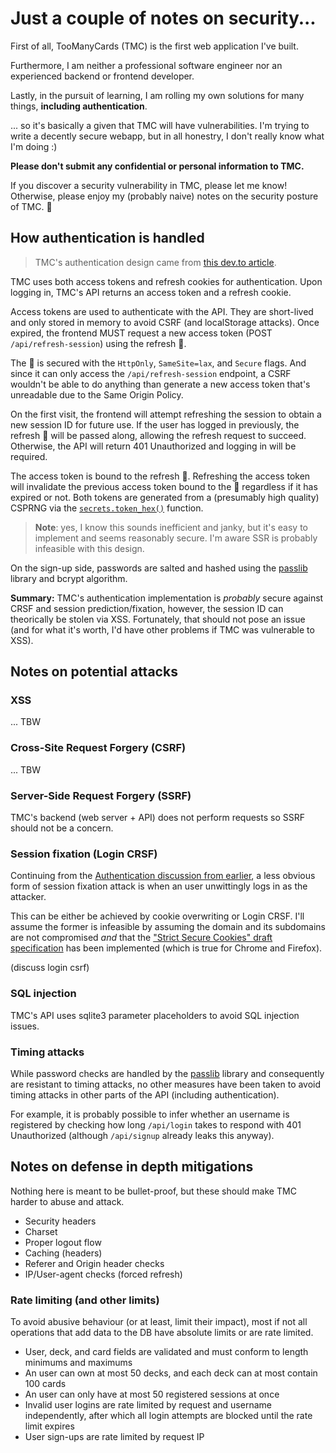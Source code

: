 # Just a couple of notes on security...

First of all, TooManyCards (TMC) is the first web application I've built.

Furthermore, I am neither a professional software engineer nor an experienced backend or
frontend developer.

Lastly, in the pursuit of learning, I am rolling my own solutions for many things,
**including authentication**.

... so it's basically a given that TMC will have vulnerabilities. I'm trying to write a
decently secure webapp, but in all honestry, I don't really know what I'm doing :)

**Please don't submit any confidential or personal information to TMC.**

If you discover a security vulnerability in TMC, please let me know! Otherwise, please
enjoy my (probably naive) notes on the security posture of TMC. 🌺

## How authentication is handled

> TMC's authentication design came from [this dev.to article][dev-to-auth].

TMC uses both access tokens and refresh cookies for authentication. Upon logging in, TMC's
API returns an access token and a refresh cookie.

Access tokens are used to authenticate with the API. They are short-lived and only stored
in memory to avoid CSRF (and localStorage attacks). Once expired, the frontend MUST
request a new access token (POST `/api/refresh-session`) using the refresh 🍪.

The 🍪 is secured with the `HttpOnly`, `SameSite=lax`, and `Secure` flags. And since it can
only access the `/api/refresh-session` endpoint, a CSRF wouldn't be able to do anything
than generate a new access token that's unreadable due to the Same Origin Policy.

On the first visit, the frontend will attempt refreshing the session to obtain a new
session ID for future use. If the user has logged in previously, the refresh 🍪 will be
passed along, allowing the refresh request to succeed. Otherwise, the API will return 401
Unauthorized and logging in will be required.

The access token is bound to the refresh 🍪. Refreshing the access token will invalidate
the previous access token bound to the 🍪 regardless if it has expired or not. Both tokens
are generated from a (presumably high quality) CSPRNG via the
[`secrets.token_hex()`][token_hex] function.

> **Note**: yes, I know this sounds inefficient and janky, but it's easy to implement and
> seems reasonably secure. I'm aware SSR is probably infeasible with this design.

On the sign-up side, passwords are salted and hashed using the [passlib] library and
bcrypt algorithm.

**Summary:** TMC's authentication implementation is *probably* secure against CRSF and
session prediction/fixation, however, the session ID can theorically be stolen via XSS.
Fortunately, that should not pose an issue (and for what it's worth, I'd have other
problems if TMC was vulnerable to XSS).

## Notes on potential attacks

<!--

# https://security.stackexchange.com/questions/116113/rate-limit-login-attempts-count-by-ip-or-username
# https://www.stavros.io/posts/authentication-and-rate-limiting/
# https://www.toptal.com/cyber-security/10-most-common-web-security-vulnerabilities
# https://owasp.org/www-community/attacks/
# https://cheatsheetseries.owasp.org/
# https://codahale.com/a-lesson-in-timing-attacks/
# https://developer.okta.com/blog/2017/06/21/what-the-heck-is-oauth
# https://auth0.com/intro-to-iam/what-is-oauth-2

-->

### XSS

... TBW

### Cross-Site Request Forgery (CSRF)

... TBW

### Server-Side Request Forgery (SSRF)

TMC's backend (web server + API) does not perform requests so SSRF should not be a
concern.

### Session fixation (Login CRSF)

Continuing from the
[Authentication discussion from earlier](#how-authentication-is-handled), a less obvious
form of session fixation attack is when an user unwittingly logs in as the attacker.

This can be either be achieved by cookie overwriting or Login CRSF. I'll assume the former
is infeasible by assuming the domain and its subdomains are not compromised *and* that the
["Strict Secure Cookies" draft specification][strict-secure-cookies] has been implemented
(which is true for Chrome and Firefox).

(discuss login csrf)

### SQL injection

TMC's API uses sqlite3 parameter placeholders to avoid SQL injection issues.

### Timing attacks

While password checks are handled by the [passlib] library and consequently are resistant
to timing attacks, no other measures have been taken to avoid timing attacks in other
parts of the API (including authentication).

For example, it is probably possible to infer whether an username is registered by
checking how long `/api/login` takes to respond with 401 Unauthorized (although
`/api/signup` already leaks this anyway).

## Notes on defense in depth mitigations

Nothing here is meant to be bullet-proof, but these should make TMC harder to abuse and
attack.

- Security headers
- Charset
- Proper logout flow
- Caching (headers)
- Referer and Origin header checks
- IP/User-agent checks (forced refresh)

### Rate limiting (and other limits)

To avoid abusive behaviour (or at least, limit their impact), most if not all operations
that add data to the DB have absolute limits or are rate limited.

- User, deck, and card fields are validated and must conform to length minimums and
  maximums
- An user can own at most 50 decks, and each deck can at most contain 100 cards
- An user can only have at most 50 registered sessions at once
- Invalid user logins are rate limited by request and username independently, after which
  all login attempts are blocked until the rate limit expires
- User sign-ups are rate limited by request IP

[dev-to-auth]: https://dev.to/cotter/localstorage-vs-cookies-all-you-need-to-know-about-storing-jwt-tokens-securely-in-the-front-end-15id
[passlib]: https://passlib.readthedocs.io/en/stable/
[strict-secure-cookies]: https://datatracker.ietf.org/doc/html/draft-ietf-httpbis-cookie-alone-01
[token_hex]: https://docs.python.org/3/library/secrets.html#secrets.token_hex
